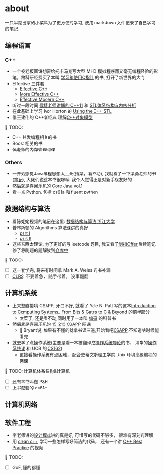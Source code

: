# about

一只半路出家的小菜鸡为了更方便的学习, 使用 markdown 文件记录了自己学习的笔记.

## 编程语言
### C++
* 一个被老板画饼想要给托卡马克写大型 MHD 模拟程序而又毫无编程经验的彩笔，蹭科研经费买了本叫 [学习和使用C指针](C++/UnderstandAndUsingCPointers/UnderstandAndUsingCPointers.md) 的书,  打开了新世界的大门
* Effective 三件套
  *  [Effective C++](C++/EffectiveCPP/EffectiveCPlusPlus.md) 
  *  [More Effective C++](C++/EffectiveMoreCPP/MoreEffectiveCPP.md)
  *  [Effective Modern C++](C++/EffectiveModernCPP/EffectiveModernC++.md)
* 听过一段时间 [侯捷老师讲解的 C++11](C++/侯捷C++/HouJieC11.md) 和 [STL体系结构与内核分析](C++/侯捷STL/STL体系结构与内核分析.md)
* 在此基础上学习 Ivor Horton 的 [Using the C++ STL](C++/UsingSTL/UsingSTL.md)
* 借王建伟的 C++新经典 理解[C++对象模型](C++/InsideC++ObjectModel/C++新经典%20-%20对象模型.md)

:memo: TODO: 
* C++ 并发编程相关的书
* Boost 相关的书
* 侯老师的内存管理网课

### Others
* 一开始感觉Java编程思想太上头(指菜，看不动), 我就看了一下梁勇老师的书([笔记](Java&Python/JavaLiangY/IntroductionJavaAndDataStructure.md)), 大佬们说这本书很啰嗦, 我个人觉得还是对新手很友好的
* 然后就是喜闻乐见的 Core Java [vol.1](Java&Python/JavaCore/CoreJava.md)
* 看一点 Python, 包括 [cs61a](Java&Python/CS61a/cs61a.md) 和 [fluent python](Java&Python/FluentPython/FluentPython.md)

## 数据结构与算法

* 看陈姥姥视频的笔记在这里: [数据结构与算法 浙江大学](Algorithms/DataStructure-ZJU/DataStructure.md)
* 普林斯顿的 Algorithms 算法课讲的真好
  * [part I](Algorithms/Alogrithm4ed/AlgorithmOCW.md)
  * [part II](Algorithms/Alogrithm4ed/AlgorithmOCW.2nd.md)
* 这些东西太理论, 为了更好的写 leetcode 题目, 我又看了[剑指Offer](Algorithms/剑指Offer/剑指Offer.md),后续笔记停了将刷题的题解放到[仓库中](https://gitee.com/Haitau1996/leetcode)

:memo: TODO:
- [ ] 这一套学完, 将来有时间拿 Mark A. Weiss 的书补漏
- [ ] [CLRS](Algorithms/CLRS/CLRS.md): 不要着急， 随手带着， 没事翻翻

## 计算机系统
* 上来想直接啃 CSAPP, 牙口不好, 就看了 Yale N. Patt 写的这本[Introduction to Computing Systems_ From Bits & Gates to C & Beyond](ComputerSystem/CSAPP/Yale.Patt.Intro.Computer.System.md) 的前半部分
  * 太菜了, 还是看不动,同时用了一本叫 [编码](ComputerSystem/Code-HLCHS/Code_theHiddenLanguageforComputerHardwareandSoftware.md) 的科普书
* 然后就是喜闻乐见的 [15-213:CSAPP](ComputerSystem/CSAPP/CSAPP.Mooc.md) 网课
  * :memo: Bryant说, 如果有不懂的就拿书读三遍,开始看吧[CSAPP](ComputerSystem/CSAPP/CSAPP.Book.md),不知道啥时候能看完
* 就去学了点操作系统(主要是看一本被翻译成[操作系统导论](ComputerSystem/OS-TEP/OS-TEP.md)的书、 清华的[操作系统课](ComputerSystem/OS-THUOCW2020/OS-THUOCW2020.md) 和 UCB 的 [CS162](ComputerSystem/CS162OS/CS162.md))
  * 直接看操作系统有点困难， 配合史蒂文斯理工学院 Unix 环境高级编程的[网课](ComputerSystem/APUinxEnv/CS631%20Advanced%20Programming%20in%20the%20UNIX%20Environment.md)

:memo: TODO: 计算机体系结构&计算机
- [ ] 还有本书叫做 P&H 
- [ ] 上书配套的 cs61c

## 计算机网络

## 软件工程

* 李老师讲的[设计模式](SoftwareEngineering/李建忠-C++设计模式/C++设计模式.md)讲的真是好, 可惜写的代码不够多， 很难有深刻的理解
* 用 [clean c++](C++/CleanC++/CleanC++.md) 学习一些怎样写好简洁的代码， 还有一个讲 [C++ Best Practice](C++/LearningC++BestPractice/LearningC++BestPractice.md) 的视频
  
:memo: TODO:
- [ ] GoF, 懂的都懂